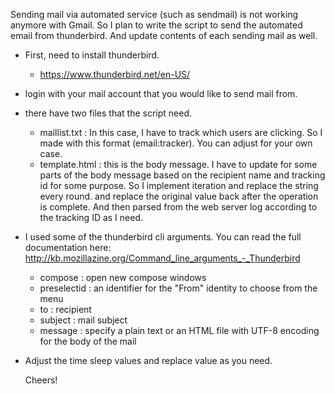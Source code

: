 Sending mail via automated service (such as sendmail) is not working anymore with Gmail. So I plan to write the script to send the automated email from thunderbird. And update contents of each sending mail as well.

- First, need to install thunderbird.
  - https://www.thunderbird.net/en-US/

- login with your mail account that you would like to send mail from.

- there have two files that the script need.

  - maillist.txt : In this case, I have to track which users are clicking. So I made with this format (email:tracker). You can adjust for your own case.
  - template.html : this is the body message. I have to update for some parts of the body message based on the recipient name and tracking id for some purpose. So I implement iteration and replace the string every round. and replace the original value back after the operation is complete. And then parsed from the web server log according to the tracking ID as I need.

- I used some of the thunderbird cli arguments. You can read the full documentation here: http://kb.mozillazine.org/Command_line_arguments_-_Thunderbird

  - compose : open new compose windows
  - preselectid : an identifier for the "From" identity to choose from the menu
  - to : recipient
  - subject : mail subject
  - message :  specify a plain text or an HTML file with UTF-8 encoding for the body of the mail

- Adjust the time sleep values and replace value as you need.

  

  Cheers!
